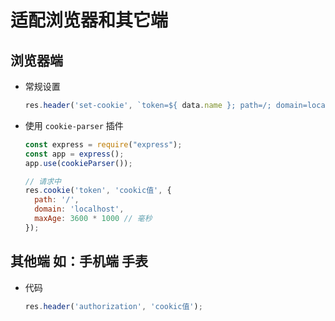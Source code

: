 # 适配浏览器和其它端

## 浏览器端

+ 常规设置

  ```javascript
  res.header('set-cookie', `token=${ data.name }; path=/; domain=localhost; max-age=3600`);
  ```

+ 使用 `cookie-parser` 插件

  ```javascript
  const express = require("express");
  const app = express();
  app.use(cookieParser());
  ```

  ```javascript
  // 请求中
  res.cookie('token', 'cookic值', {
    path: '/',
    domain: 'localhost',
    maxAge: 3600 * 1000 // 毫秒
  });
  ```

## 其他端 如：手机端 手表

+ 代码

  ```javascript
  res.header('authorization', 'cookic值');
  ```
